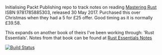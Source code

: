 Initialising Packt Publishing repo to track notes on reading [Mastering Rust](https://www.packtpub.com/application-development/mastering-rust) ISBN 9781785885303, released 30 May 2017. Purchased this over Christmas when they had a 5 for £25 offer. Good timing as it is normally £39.58.

This expands on another book of theirs I've been working through: 'Rust Essentials'. Notes from that book can be found at [Rust Essentials Notes](/rust/rust-essentials/notes.md)

[![Build Status](https://travis-ci.org/bunnybooboo/learning-path/rust/mastering-rust.svg?branch=master)](https://travis-ci.org/bunnybooboo/learning-path/rust/mastering-rust)
